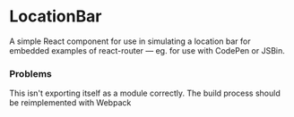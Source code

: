 # LocationBar

A simple React component for use in simulating a location bar for embedded examples of react-router — eg. for use with CodePen or JSBin.

### Problems

This isn't exporting itself as a module correctly. The build process should be reimplemented with Webpack